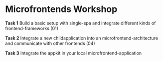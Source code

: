 # Microfrontends Workshop

**Task 1** Build a basic setup with single-spa and integrate different kinds of frontend-frameworks (01)

**Task 2** Integrate a new childapplication into an microfrontend-architecture and communicate with other frontends (04)

**Task 3** Integrate the appkit in your local microfrontend-application
